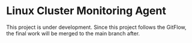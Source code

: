 # Linux Cluster Monitoring Agent
This project is under development. Since this project follows the GitFlow, the final work will be merged to the main branch after.
